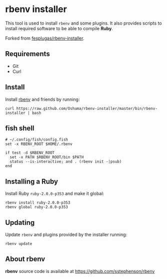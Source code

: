 # rbenv installer

This tool is used to install `rbenv` and some plugins. It also provides 
scripts to install required software to be able to compile **Ruby**.

Forked from [fesplugas/rbenv-installer](https://github.com/fesplugas/rbenv-installer).


## Requirements

- Git
- Curl


## Install

Install [rbenv] and friends by running:

    curl https://raw.github.com/Oshuma/rbenv-installer/master/bin/rbenv-installer | bash

## fish shell

```fish
# ~/.config/fish/config.fish
set -x RBENV_ROOT $HOME/.rbenv

if test -d $RBENV_ROOT
  set -x PATH $RBENV_ROOT/bin $PATH
  status --is-interactive; and . (rbenv init -|psub)
end
```


## Installing a Ruby

Install Ruby `ruby-2.0.0-p353` and make it global:

    rbenv install ruby-2.0.0-p353
    rbenv global ruby-2.0.0-p353


## Updating

Update `rbenv` and plugins provided by the installer running:

    rbenv update


## About rbenv

**rbenv** source code is available at <https://github.com/sstephenson/rbenv>

[rbenv]: https://github.com/sstephenson/rbenv
